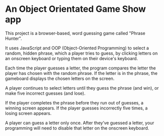 # An Object Orientated Game Show app

[](ReadMePreview.png)

This project is a browser-based, word guessing game called "Phrase Hunter".

It uses JavaScript and OOP (Object-Oriented Programming) to select a random, hidden phrase, which a player tries to guess, by clicking letters on an onscreen keyboard or typing them on their device's keyboard.

Each time the player guesses a letter, the program compares the letter the player has chosen with the random phrase. If the letter is in the phrase, the gameboard displays the chosen letters on the screen.

A player continues to select letters until they guess the phrase (and win), or make five incorrect guesses (and lose).

If the player completes the phrase before they run out of guesses, a winning screen appears. If the player guesses incorrectly five times, a losing screen appears.

A player can guess a letter only once. After they’ve guessed a letter, your programming will need to disable that letter on the onscreen keyboard.
